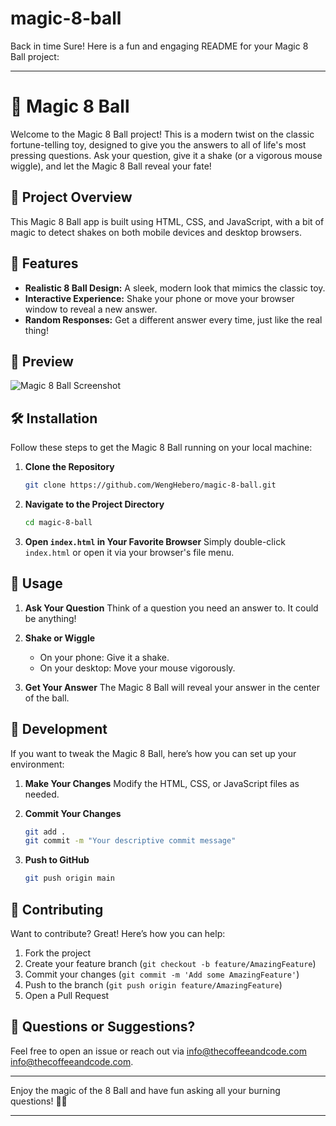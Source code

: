 # magic-8-ball
Back in time
Sure! Here is a fun and engaging README for your Magic 8 Ball project:

---

# 🎱 Magic 8 Ball

Welcome to the Magic 8 Ball project! This is a modern twist on the classic fortune-telling toy, designed to give you the answers to all of life's most pressing questions. Ask your question, give it a shake (or a vigorous mouse wiggle), and let the Magic 8 Ball reveal your fate!

## 🚀 Project Overview

This Magic 8 Ball app is built using HTML, CSS, and JavaScript, with a bit of magic to detect shakes on both mobile devices and desktop browsers. 

## 🌟 Features

- **Realistic 8 Ball Design:** A sleek, modern look that mimics the classic toy.
- **Interactive Experience:** Shake your phone or move your browser window to reveal a new answer.
- **Random Responses:** Get a different answer every time, just like the real thing!

## 📸 Preview

![Magic 8 Ball Screenshot](path/to/screenshot.png)

## 🛠️ Installation

Follow these steps to get the Magic 8 Ball running on your local machine:

1. **Clone the Repository**
   ```bash
   git clone https://github.com/WengHebero/magic-8-ball.git
   ```

2. **Navigate to the Project Directory**
   ```bash
   cd magic-8-ball
   ```

3. **Open `index.html` in Your Favorite Browser**
   Simply double-click `index.html` or open it via your browser's file menu.

## 📖 Usage

1. **Ask Your Question**
   Think of a question you need an answer to. It could be anything!

2. **Shake or Wiggle**
   - On your phone: Give it a shake.
   - On your desktop: Move your mouse vigorously.

3. **Get Your Answer**
   The Magic 8 Ball will reveal your answer in the center of the ball. 

## 🔧 Development

If you want to tweak the Magic 8 Ball, here’s how you can set up your environment:

1. **Make Your Changes**
   Modify the HTML, CSS, or JavaScript files as needed.

2. **Commit Your Changes**
   ```bash
   git add .
   git commit -m "Your descriptive commit message"
   ```

3. **Push to GitHub**
   ```bash
   git push origin main
   ```

## 🙌 Contributing

Want to contribute? Great! Here’s how you can help:

1. Fork the project
2. Create your feature branch (`git checkout -b feature/AmazingFeature`)
3. Commit your changes (`git commit -m 'Add some AmazingFeature'`)
4. Push to the branch (`git push origin feature/AmazingFeature`)
5. Open a Pull Request


## 💬 Questions or Suggestions?

Feel free to open an issue or reach out via info@thecoffeeandcode.com <info@thecoffeeandcode.com>.

---

Enjoy the magic of the 8 Ball and have fun asking all your burning questions! 🎱✨

---
